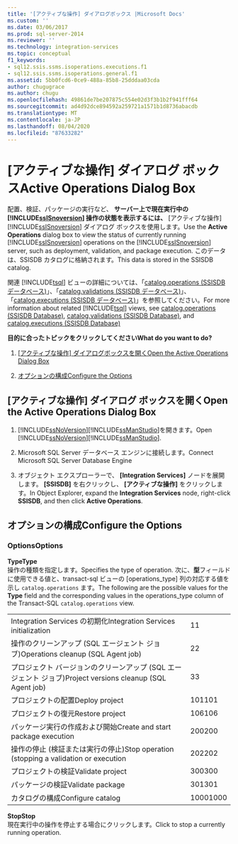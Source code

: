 ```yaml
---
title: '[アクティブな操作] ダイアログボックス |Microsoft Docs'
ms.custom: ''
ms.date: 03/06/2017
ms.prod: sql-server-2014
ms.reviewer: ''
ms.technology: integration-services
ms.topic: conceptual
f1_keywords:
- sql12.ssis.ssms.isoperations.executions.f1
- sql12.ssis.ssms.isoperations.general.f1
ms.assetid: 5bb0fcd6-0ce9-488a-85b8-25dddaa03cda
author: chugugrace
ms.author: chugu
ms.openlocfilehash: 49861de7be207875c554e02d3f3b1b2f941fff64
ms.sourcegitcommit: ad4d92dce894592a259721a1571b1d8736abacdb
ms.translationtype: MT
ms.contentlocale: ja-JP
ms.lasthandoff: 08/04/2020
ms.locfileid: "87633282"
---
```

# <a name="active-operations-dialog-box"></a><span data-ttu-id="18444-102">[アクティブな操作] ダイアログ ボックス</span><span class="sxs-lookup"><span data-stu-id="18444-102">Active Operations Dialog Box</span></span>
  <span data-ttu-id="18444-103">配置、検証、パッケージの実行など、 **サーバー上で現在実行中の [!INCLUDE[ssISnoversion](../includes/ssisnoversion-md.md)] 操作の状態を表示するには、** [アクティブな操作][!INCLUDE[ssISnoversion](../includes/ssisnoversion-md.md)] ダイアログ ボックスを使用します。</span><span class="sxs-lookup"><span data-stu-id="18444-103">Use the **Active Operations** dialog box to view the status of currently running [!INCLUDE[ssISnoversion](../includes/ssisnoversion-md.md)] operations on the [!INCLUDE[ssISnoversion](../includes/ssisnoversion-md.md)] server, such as deployment, validation, and package execution.</span></span> <span data-ttu-id="18444-104">このデータは、SSISDB カタログに格納されます。</span><span class="sxs-lookup"><span data-stu-id="18444-104">This data is stored in the SSISDB catalog.</span></span>  
  
 <span data-ttu-id="18444-105">関連 [!INCLUDE[tsql](../includes/tsql-md.md)] ビューの詳細については、「[catalog.operations (SSISDB データベース)](/sql/integration-services/system-views/catalog-operations-ssisdb-database)」、「[catalog.validations (SSISDB データベース)](/sql/integration-services/system-views/catalog-validations-ssisdb-database)」、「[catalog.executions (SSISDB データベース)](/sql/integration-services/system-views/catalog-executions-ssisdb-database)」を参照してください。</span><span class="sxs-lookup"><span data-stu-id="18444-105">For more information about related [!INCLUDE[tsql](../includes/tsql-md.md)] views, see [catalog.operations &#40;SSISDB Database&#41;](/sql/integration-services/system-views/catalog-operations-ssisdb-database), [catalog.validations &#40;SSISDB Database&#41;](/sql/integration-services/system-views/catalog-validations-ssisdb-database), and [catalog.executions &#40;SSISDB Database&#41;](/sql/integration-services/system-views/catalog-executions-ssisdb-database)</span></span>  
  
 <span data-ttu-id="18444-106">**目的に合ったトピックをクリックしてください**</span><span class="sxs-lookup"><span data-stu-id="18444-106">**What do you want to do?**</span></span>  
  
1.  <span data-ttu-id="18444-107">[[アクティブな操作] ダイアログボックスを開く](#open_dialog)</span><span class="sxs-lookup"><span data-stu-id="18444-107">[Open the Active Operations Dialog Box](#open_dialog)</span></span>  
  
2.  [<span data-ttu-id="18444-108">オプションの構成</span><span class="sxs-lookup"><span data-stu-id="18444-108">Configure the Options</span></span>](#options)  
  
##  <a name="open-the-active-operations-dialog-box"></a><a name="open_dialog"></a> <span data-ttu-id="18444-109">[アクティブな操作] ダイアログ ボックスを開く</span><span class="sxs-lookup"><span data-stu-id="18444-109">Open the Active Operations Dialog Box</span></span>  
  
1.  <span data-ttu-id="18444-110">[!INCLUDE[ssNoVersion](../includes/ssnoversion-md.md)][!INCLUDE[ssManStudio](../includes/ssmanstudio-md.md)]を開きます。</span><span class="sxs-lookup"><span data-stu-id="18444-110">Open [!INCLUDE[ssNoVersion](../includes/ssnoversion-md.md)][!INCLUDE[ssManStudio](../includes/ssmanstudio-md.md)].</span></span>  
  
2.  <span data-ttu-id="18444-111">Microsoft SQL Server データベース エンジンに接続します。</span><span class="sxs-lookup"><span data-stu-id="18444-111">Connect Microsoft SQL Server Database Engine</span></span>  
  
3.  <span data-ttu-id="18444-112">オブジェクト エクスプローラーで、 **[Integration Services]** ノードを展開します。 **[SSISDB]** を右クリックし、 **[アクティブな操作]** をクリックします。</span><span class="sxs-lookup"><span data-stu-id="18444-112">In Object Explorer, expand the **Integration Services** node, right-click **SSISDB**, and then click **Active Operations**.</span></span>  
  
##  <a name="configure-the-options"></a><a name="options"></a> <span data-ttu-id="18444-113">オプションの構成</span><span class="sxs-lookup"><span data-stu-id="18444-113">Configure the Options</span></span>  
  
### <a name="options"></a><span data-ttu-id="18444-114">Options</span><span class="sxs-lookup"><span data-stu-id="18444-114">Options</span></span>  
 <span data-ttu-id="18444-115">**Type**</span><span class="sxs-lookup"><span data-stu-id="18444-115">**Type**</span></span>  
 <span data-ttu-id="18444-116">操作の種類を指定します。</span><span class="sxs-lookup"><span data-stu-id="18444-116">Specifies the type of operation.</span></span> <span data-ttu-id="18444-117">次に、**型**フィールドに使用できる値と、transact-sql ビューの [operations_type] 列の対応する値を示し `catalog.operations` ます。</span><span class="sxs-lookup"><span data-stu-id="18444-117">The following are the possible values for the **Type** field and the corresponding values in the operations_type column of the Transact-SQL `catalog.operations` view.</span></span>  
  
|||  
|-|-|  
|<span data-ttu-id="18444-118">Integration Services の初期化</span><span class="sxs-lookup"><span data-stu-id="18444-118">Integration Services initialization</span></span>|<span data-ttu-id="18444-119">1</span><span class="sxs-lookup"><span data-stu-id="18444-119">1</span></span>|  
|<span data-ttu-id="18444-120">操作のクリーンアップ (SQL エージェント ジョブ)</span><span class="sxs-lookup"><span data-stu-id="18444-120">Operations cleanup (SQL Agent job)</span></span>|<span data-ttu-id="18444-121">2</span><span class="sxs-lookup"><span data-stu-id="18444-121">2</span></span>|  
|<span data-ttu-id="18444-122">プロジェクト バージョンのクリーンアップ (SQL エージェント ジョブ)</span><span class="sxs-lookup"><span data-stu-id="18444-122">Project versions cleanup (SQL Agent job)</span></span>|<span data-ttu-id="18444-123">3</span><span class="sxs-lookup"><span data-stu-id="18444-123">3</span></span>|  
|<span data-ttu-id="18444-124">プロジェクトの配置</span><span class="sxs-lookup"><span data-stu-id="18444-124">Deploy project</span></span>|<span data-ttu-id="18444-125">101</span><span class="sxs-lookup"><span data-stu-id="18444-125">101</span></span>|  
|<span data-ttu-id="18444-126">プロジェクトの復元</span><span class="sxs-lookup"><span data-stu-id="18444-126">Restore project</span></span>|<span data-ttu-id="18444-127">106</span><span class="sxs-lookup"><span data-stu-id="18444-127">106</span></span>|  
|<span data-ttu-id="18444-128">パッケージ実行の作成および開始</span><span class="sxs-lookup"><span data-stu-id="18444-128">Create and start package execution</span></span>|<span data-ttu-id="18444-129">200</span><span class="sxs-lookup"><span data-stu-id="18444-129">200</span></span>|  
|<span data-ttu-id="18444-130">操作の停止 (検証または実行の停止)</span><span class="sxs-lookup"><span data-stu-id="18444-130">Stop operation (stopping a validation or execution</span></span>|<span data-ttu-id="18444-131">202</span><span class="sxs-lookup"><span data-stu-id="18444-131">202</span></span>|  
|<span data-ttu-id="18444-132">プロジェクトの検証</span><span class="sxs-lookup"><span data-stu-id="18444-132">Validate project</span></span>|<span data-ttu-id="18444-133">300</span><span class="sxs-lookup"><span data-stu-id="18444-133">300</span></span>|  
|<span data-ttu-id="18444-134">パッケージの検証</span><span class="sxs-lookup"><span data-stu-id="18444-134">Validate package</span></span>|<span data-ttu-id="18444-135">301</span><span class="sxs-lookup"><span data-stu-id="18444-135">301</span></span>|  
|<span data-ttu-id="18444-136">カタログの構成</span><span class="sxs-lookup"><span data-stu-id="18444-136">Configure catalog</span></span>|<span data-ttu-id="18444-137">1000</span><span class="sxs-lookup"><span data-stu-id="18444-137">1000</span></span>|  
  
 <span data-ttu-id="18444-138">**Stop**</span><span class="sxs-lookup"><span data-stu-id="18444-138">**Stop**</span></span>  
 <span data-ttu-id="18444-139">現在実行中の操作を停止する場合にクリックします。</span><span class="sxs-lookup"><span data-stu-id="18444-139">Click to stop a currently running operation.</span></span>  
  
  
